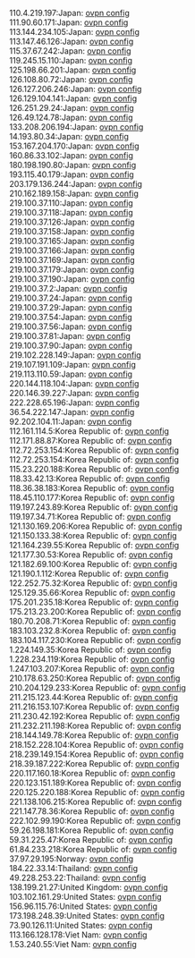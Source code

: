 110.4.219.197:Japan: [ovpn config](vpn/110_4_219_197.ovpn)  
111.90.60.171:Japan: [ovpn config](vpn/111_90_60_171.ovpn)  
113.144.234.105:Japan: [ovpn config](vpn/113_144_234_105.ovpn)  
113.147.46.126:Japan: [ovpn config](vpn/113_147_46_126.ovpn)  
115.37.67.242:Japan: [ovpn config](vpn/115_37_67_242.ovpn)  
119.245.15.110:Japan: [ovpn config](vpn/119_245_15_110.ovpn)  
125.198.66.201:Japan: [ovpn config](vpn/125_198_66_201.ovpn)  
126.108.80.72:Japan: [ovpn config](vpn/126_108_80_72.ovpn)  
126.127.206.246:Japan: [ovpn config](vpn/126_127_206_246.ovpn)  
126.129.104.141:Japan: [ovpn config](vpn/126_129_104_141.ovpn)  
126.251.29.24:Japan: [ovpn config](vpn/126_251_29_24.ovpn)  
126.49.124.78:Japan: [ovpn config](vpn/126_49_124_78.ovpn)  
133.208.206.194:Japan: [ovpn config](vpn/133_208_206_194.ovpn)  
14.193.80.34:Japan: [ovpn config](vpn/14_193_80_34.ovpn)  
153.167.204.170:Japan: [ovpn config](vpn/153_167_204_170.ovpn)  
160.86.33.102:Japan: [ovpn config](vpn/160_86_33_102.ovpn)  
180.198.190.80:Japan: [ovpn config](vpn/180_198_190_80.ovpn)  
193.115.40.179:Japan: [ovpn config](vpn/193_115_40_179.ovpn)  
203.179.136.244:Japan: [ovpn config](vpn/203_179_136_244.ovpn)  
210.162.189.158:Japan: [ovpn config](vpn/210_162_189_158.ovpn)  
219.100.37.110:Japan: [ovpn config](vpn/219_100_37_110.ovpn)  
219.100.37.118:Japan: [ovpn config](vpn/219_100_37_118.ovpn)  
219.100.37.126:Japan: [ovpn config](vpn/219_100_37_126.ovpn)  
219.100.37.158:Japan: [ovpn config](vpn/219_100_37_158.ovpn)  
219.100.37.165:Japan: [ovpn config](vpn/219_100_37_165.ovpn)  
219.100.37.166:Japan: [ovpn config](vpn/219_100_37_166.ovpn)  
219.100.37.169:Japan: [ovpn config](vpn/219_100_37_169.ovpn)  
219.100.37.179:Japan: [ovpn config](vpn/219_100_37_179.ovpn)  
219.100.37.190:Japan: [ovpn config](vpn/219_100_37_190.ovpn)  
219.100.37.2:Japan: [ovpn config](vpn/219_100_37_2.ovpn)  
219.100.37.24:Japan: [ovpn config](vpn/219_100_37_24.ovpn)  
219.100.37.29:Japan: [ovpn config](vpn/219_100_37_29.ovpn)  
219.100.37.54:Japan: [ovpn config](vpn/219_100_37_54.ovpn)  
219.100.37.56:Japan: [ovpn config](vpn/219_100_37_56.ovpn)  
219.100.37.81:Japan: [ovpn config](vpn/219_100_37_81.ovpn)  
219.100.37.90:Japan: [ovpn config](vpn/219_100_37_90.ovpn)  
219.102.228.149:Japan: [ovpn config](vpn/219_102_228_149.ovpn)  
219.107.191.109:Japan: [ovpn config](vpn/219_107_191_109.ovpn)  
219.113.110.59:Japan: [ovpn config](vpn/219_113_110_59.ovpn)  
220.144.118.104:Japan: [ovpn config](vpn/220_144_118_104.ovpn)  
220.146.39.227:Japan: [ovpn config](vpn/220_146_39_227.ovpn)  
222.228.65.196:Japan: [ovpn config](vpn/222_228_65_196.ovpn)  
36.54.222.147:Japan: [ovpn config](vpn/36_54_222_147.ovpn)  
92.202.104.11:Japan: [ovpn config](vpn/92_202_104_11.ovpn)  
112.161.114.5:Korea Republic of: [ovpn config](vpn/112_161_114_5.ovpn)  
112.171.88.87:Korea Republic of: [ovpn config](vpn/112_171_88_87.ovpn)  
112.72.253.154:Korea Republic of: [ovpn config](vpn/112_72_253_154.ovpn)  
112.72.253.154:Korea Republic of: [ovpn config](vpn/112_72_253_154.ovpn)  
115.23.220.188:Korea Republic of: [ovpn config](vpn/115_23_220_188.ovpn)  
118.33.42.13:Korea Republic of: [ovpn config](vpn/118_33_42_13.ovpn)  
118.36.38.183:Korea Republic of: [ovpn config](vpn/118_36_38_183.ovpn)  
118.45.110.177:Korea Republic of: [ovpn config](vpn/118_45_110_177.ovpn)  
119.197.243.89:Korea Republic of: [ovpn config](vpn/119_197_243_89.ovpn)  
119.197.34.71:Korea Republic of: [ovpn config](vpn/119_197_34_71.ovpn)  
121.130.169.206:Korea Republic of: [ovpn config](vpn/121_130_169_206.ovpn)  
121.150.133.38:Korea Republic of: [ovpn config](vpn/121_150_133_38.ovpn)  
121.164.239.55:Korea Republic of: [ovpn config](vpn/121_164_239_55.ovpn)  
121.177.30.53:Korea Republic of: [ovpn config](vpn/121_177_30_53.ovpn)  
121.182.69.100:Korea Republic of: [ovpn config](vpn/121_182_69_100.ovpn)  
121.190.1.112:Korea Republic of: [ovpn config](vpn/121_190_1_112.ovpn)  
122.252.75.32:Korea Republic of: [ovpn config](vpn/122_252_75_32.ovpn)  
125.129.35.66:Korea Republic of: [ovpn config](vpn/125_129_35_66.ovpn)  
175.201.235.18:Korea Republic of: [ovpn config](vpn/175_201_235_18.ovpn)  
175.213.23.200:Korea Republic of: [ovpn config](vpn/175_213_23_200.ovpn)  
180.70.208.71:Korea Republic of: [ovpn config](vpn/180_70_208_71.ovpn)  
183.103.232.8:Korea Republic of: [ovpn config](vpn/183_103_232_8.ovpn)  
183.104.117.230:Korea Republic of: [ovpn config](vpn/183_104_117_230.ovpn)  
1.224.149.35:Korea Republic of: [ovpn config](vpn/1_224_149_35.ovpn)  
1.228.234.119:Korea Republic of: [ovpn config](vpn/1_228_234_119.ovpn)  
1.247.103.207:Korea Republic of: [ovpn config](vpn/1_247_103_207.ovpn)  
210.178.63.250:Korea Republic of: [ovpn config](vpn/210_178_63_250.ovpn)  
210.204.129.233:Korea Republic of: [ovpn config](vpn/210_204_129_233.ovpn)  
211.215.123.44:Korea Republic of: [ovpn config](vpn/211_215_123_44.ovpn)  
211.216.153.107:Korea Republic of: [ovpn config](vpn/211_216_153_107.ovpn)  
211.230.42.192:Korea Republic of: [ovpn config](vpn/211_230_42_192.ovpn)  
211.232.211.198:Korea Republic of: [ovpn config](vpn/211_232_211_198.ovpn)  
218.144.149.78:Korea Republic of: [ovpn config](vpn/218_144_149_78.ovpn)  
218.152.228.104:Korea Republic of: [ovpn config](vpn/218_152_228_104.ovpn)  
218.239.149.154:Korea Republic of: [ovpn config](vpn/218_239_149_154.ovpn)  
218.39.187.222:Korea Republic of: [ovpn config](vpn/218_39_187_222.ovpn)  
220.117.160.18:Korea Republic of: [ovpn config](vpn/220_117_160_18.ovpn)  
220.123.151.189:Korea Republic of: [ovpn config](vpn/220_123_151_189.ovpn)  
220.125.220.188:Korea Republic of: [ovpn config](vpn/220_125_220_188.ovpn)  
221.138.106.215:Korea Republic of: [ovpn config](vpn/221_138_106_215.ovpn)  
221.147.78.36:Korea Republic of: [ovpn config](vpn/221_147_78_36.ovpn)  
222.102.99.190:Korea Republic of: [ovpn config](vpn/222_102_99_190.ovpn)  
59.26.198.181:Korea Republic of: [ovpn config](vpn/59_26_198_181.ovpn)  
59.31.225.47:Korea Republic of: [ovpn config](vpn/59_31_225_47.ovpn)  
61.84.233.218:Korea Republic of: [ovpn config](vpn/61_84_233_218.ovpn)  
37.97.29.195:Norway: [ovpn config](vpn/37_97_29_195.ovpn)  
184.22.33.14:Thailand: [ovpn config](vpn/184_22_33_14.ovpn)  
49.228.253.22:Thailand: [ovpn config](vpn/49_228_253_22.ovpn)  
138.199.21.27:United Kingdom: [ovpn config](vpn/138_199_21_27.ovpn)  
103.102.161.29:United States: [ovpn config](vpn/103_102_161_29.ovpn)  
156.96.115.76:United States: [ovpn config](vpn/156_96_115_76.ovpn)  
173.198.248.39:United States: [ovpn config](vpn/173_198_248_39.ovpn)  
73.90.126.11:United States: [ovpn config](vpn/73_90_126_11.ovpn)  
113.166.128.178:Viet Nam: [ovpn config](vpn/113_166_128_178.ovpn)  
1.53.240.55:Viet Nam: [ovpn config](vpn/1_53_240_55.ovpn)  
